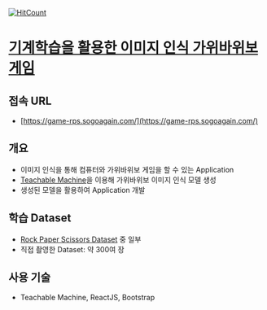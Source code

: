 [![HitCount](http://hits.dwyl.com/sogoagain/rock-paper-scissors-vision.svg)](http://hits.dwyl.com/sogoagain/rock-paper-scissors-vision)

# [기계학습을 활용한 이미지 인식 가위바위보 게임](https://game-rps.sogoagain.com/)

## 접속 URL

- [https://game-rps.sogoagain.com/](https://game-rps.sogoagain.com/)

## 개요

- 이미지 인식을 통해 컴퓨터와 가위바위보 게임을 할 수 있는 Application
- [Teachable Machine](https://teachablemachine.withgoogle.com/)을 이용해 가위바위보 이미지 인식 모델 생성
- 생성된 모델을 활용하여 Application 개발

## 학습 Dataset

- [Rock Paper Scissors Dataset](https://www.kaggle.com/sanikamal/rock-paper-scissors-dataset) 중 일부
- 직접 촬영한 Dataset: 약 300여 장

## 사용 기술

- Teachable Machine, ReactJS, Bootstrap
